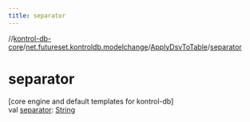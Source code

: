 ```yaml
---
title: separator
---
```

//[kontrol-db-core](../../../index.html)/[net.futureset.kontroldb.modelchange](../index.html)/[ApplyDsvToTable](index.html)/[separator](separator.html)



# separator



[core engine and default templates for kontrol-db]\
val [separator](separator.html): [String](https://kotlinlang.org/api/latest/jvm/stdlib/kotlin/-string/index.html)




